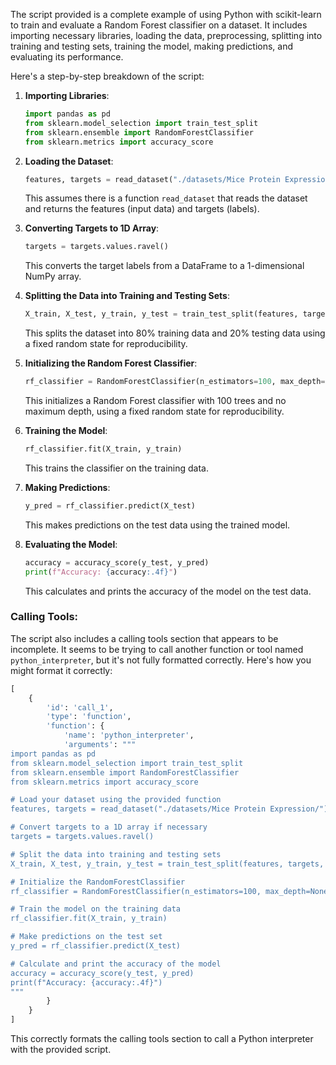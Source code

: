 The script provided is a complete example of using Python with scikit-learn to train and evaluate a Random Forest classifier on a dataset. It includes importing necessary libraries, loading the data, preprocessing, splitting into training and testing sets, training the model, making predictions, and evaluating its performance.

Here's a step-by-step breakdown of the script:

1. **Importing Libraries**:
   ```python
   import pandas as pd
   from sklearn.model_selection import train_test_split
   from sklearn.ensemble import RandomForestClassifier
   from sklearn.metrics import accuracy_score
   ```

2. **Loading the Dataset**:
   ```python
   features, targets = read_dataset("./datasets/Mice Protein Expression/")
   ```
   This assumes there is a function `read_dataset` that reads the dataset and returns the features (input data) and targets (labels).

3. **Converting Targets to 1D Array**:
   ```python
   targets = targets.values.ravel()
   ```
   This converts the target labels from a DataFrame to a 1-dimensional NumPy array.

4. **Splitting the Data into Training and Testing Sets**:
   ```python
   X_train, X_test, y_train, y_test = train_test_split(features, targets, test_size=0.2, random_state=42)
   ```
   This splits the dataset into 80% training data and 20% testing data using a fixed random state for reproducibility.

5. **Initializing the Random Forest Classifier**:
   ```python
   rf_classifier = RandomForestClassifier(n_estimators=100, max_depth=None, random_state=42)
   ```
   This initializes a Random Forest classifier with 100 trees and no maximum depth, using a fixed random state for reproducibility.

6. **Training the Model**:
   ```python
   rf_classifier.fit(X_train, y_train)
   ```
   This trains the classifier on the training data.

7. **Making Predictions**:
   ```python
   y_pred = rf_classifier.predict(X_test)
   ```
   This makes predictions on the test data using the trained model.

8. **Evaluating the Model**:
   ```python
   accuracy = accuracy_score(y_test, y_pred)
   print(f"Accuracy: {accuracy:.4f}")
   ```
   This calculates and prints the accuracy of the model on the test data.

### Calling Tools:

The script also includes a calling tools section that appears to be incomplete. It seems to be trying to call another function or tool named `python_interpreter`, but it's not fully formatted correctly. Here's how you might format it correctly:

```python
[
    {
        'id': 'call_1',
        'type': 'function',
        'function': {
            'name': 'python_interpreter',
            'arguments': """
import pandas as pd
from sklearn.model_selection import train_test_split
from sklearn.ensemble import RandomForestClassifier
from sklearn.metrics import accuracy_score

# Load your dataset using the provided function
features, targets = read_dataset("./datasets/Mice Protein Expression/")

# Convert targets to a 1D array if necessary
targets = targets.values.ravel()

# Split the data into training and testing sets
X_train, X_test, y_train, y_test = train_test_split(features, targets, test_size=0.2, random_state=42)

# Initialize the RandomForestClassifier
rf_classifier = RandomForestClassifier(n_estimators=100, max_depth=None, random_state=42)

# Train the model on the training data
rf_classifier.fit(X_train, y_train)

# Make predictions on the test set
y_pred = rf_classifier.predict(X_test)

# Calculate and print the accuracy of the model
accuracy = accuracy_score(y_test, y_pred)
print(f"Accuracy: {accuracy:.4f}")
"""
        }
    }
]
```

This correctly formats the calling tools section to call a Python interpreter with the provided script.